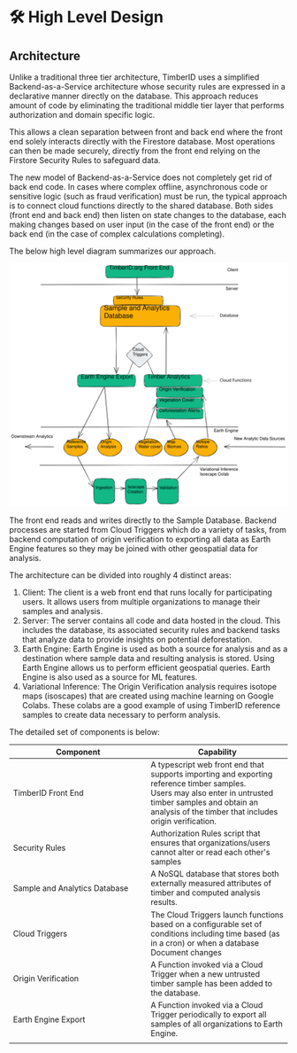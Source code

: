 # 🛠 High Level Design

## **Architecture**

Unlike a traditional three tier architecture, TimberID uses a simplified Backend-as-a-Service architecture whose security rules are expressed in a declarative manner directly on the database. This approach reduces amount of code by eliminating the traditional middle tier layer that performs authorization and domain specific logic.

This  allows a clean separation between front and back end where the front end solely interacts directly with the Firestore database. Most operations can then be made securely, directly from the front end relying on the Firstore Security Rules to safeguard data.

The new model of Backend-as-a-Service does not completely get rid of back end code. In cases where complex offline, asynchronous code or sensitive logic (such as fraud verification) must be run, the typical approach is to connect cloud functions directly to the shared database. Both sides (front end and back end) then listen on state changes to the database, each making changes based on user input (in the case of the front end) or the back end (in the case of complex calculations completing).

The below high level diagram summarizes our approach.

<img src="../.gitbook/assets/file.excalidraw (3).svg" alt="" class="gitbook-drawing">

The front end reads and writes directly to the Sample Database. Backend processes are started from Cloud Triggers which do a variety of tasks, from backend computation of origin verification to exporting all data as Earth Engine features so they may be joined with other geospatial data for analysis.

The architecture can be divided into roughly 4 distinct areas:

1. Client: The client is a web front end that runs locally for participating users. It allows users from multiple organizations to manage their samples and analysis.
2. Server: The  server contains all code and data hosted in the cloud. This includes the database, its associated security rules and backend tasks that analyze data to provide insights on potential deforestation.
3. Earth Engine: Earth Engine is used as both a source for analysis and as a destination where sample data and resulting analysis is stored. Using Earth Engine allows us to perform efficient geospatial queries. Earth Engine is also used as a source for ML features.
4. Variational Inference: The Origin Verification analysis requires isotope maps (isoscapes) that are created using machine learning on Google Colabs. These colabs are a good example of using TimberID reference samples to create data necessary to perform analysis.

The detailed set of components is below:

<table><thead><tr><th width="235">Component</th><th>Capability</th></tr></thead><tbody><tr><td>TimberID Front End</td><td>A typescript web front end that supports importing and exporting reference timber samples.<br>Users may also enter in untrusted timber samples and obtain an analysis of the timber that includes origin verification.</td></tr><tr><td>Security Rules</td><td>Authorization Rules script that ensures that organizations/users cannot alter or read each other's samples</td></tr><tr><td>Sample and Analytics Database</td><td>A NoSQL database that stores both externally measured attributes of timber and computed analysis results.</td></tr><tr><td>Cloud Triggers</td><td>The Cloud Triggers launch functions based on a configurable set of conditions including time based (as in a cron) or when a database Document changes</td></tr><tr><td>Origin Verification</td><td>A Function invoked via a Cloud Trigger when a new untrusted timber sample has been added to the database.</td></tr><tr><td>Earth Engine Export</td><td>A Function invoked via a Cloud Trigger periodically to export all samples of all organizations to Earth Engine.</td></tr><tr><td></td><td></td></tr></tbody></table>

##
